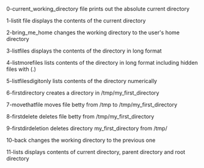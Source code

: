 0-current_working_directory file prints out the absolute current directory

1-listit file displays the contents of the current directory

2-bring_me_home changes the working directory to the user's home directory

3-listfiles displays the contents of the directory in long format

4-listmorefiles lists contents of the directory in long format including hidden files with (.)

5-listfilesdigitonly lists contents of the directory numerically

6-firstdirectory creates a directory in /tmp/my_first_directory

7-movethatfile moves file betty from /tmp to /tmp/my_first_directory

8-firstdelete deletes file betty from /tmp/my_first_directory

9-firstdirdeletion deletes directory my_first_directory from /tmp/

10-back changes the working directory to the previous one

11-lists displays contents of current directory, parent directory and root directory

